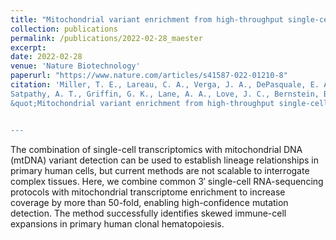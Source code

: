 ```yaml
--- 
title: "Mitochondrial variant enrichment from high-throughput single-cell RNA sequencing resolves clonal populations"
collection: publications 
permalink: /publications/2022-02-28_maester 
excerpt: 
date: 2022-02-28 
venue: 'Nature Biotechnology' 
paperurl: "https://www.nature.com/articles/s41587-022-01210-8"
citation: 'Miller, T. E., Lareau, C. A., Verga, J. A., DePasquale, E. A. K., Liu, V., Ssozi, D., Sandor, K., Yin, Y., Ludwig, L. S., El Farran, C. A., <b>Morgan, D. M.,</b>
Satpathy, A. T., Griffin, G. K., Lane, A. A., Love, J. C., Bernstein, B. E., Sankaran, V. G., van Galen, P. 
&quot;Mitochondrial variant enrichment from high-throughput single-cell RNA sequencing resolves clonal populations&quot; <i>Nature Biotechnology</i>, <b>40</b>, 1030-1034. (2022)


--- 
```

The combination of single-cell transcriptomics with mitochondrial DNA (mtDNA) variant detection can be used to establish lineage relationships in primary human cells, but current methods are not scalable to interrogate complex tissues. Here, we combine common 3′ single-cell RNA-sequencing protocols with mitochondrial transcriptome enrichment to increase coverage by more than 50-fold, enabling high-confidence mutation detection. The method successfully identifies skewed immune-cell expansions in primary human clonal hematopoiesis.

